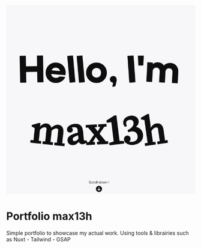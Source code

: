<img src="./public/portfolio-max13h.png"  />

# Portfolio max13h

Simple portfolio to showcase my actual work. Using tools & librairies such as Nuxt - Tailwind - GSAP
